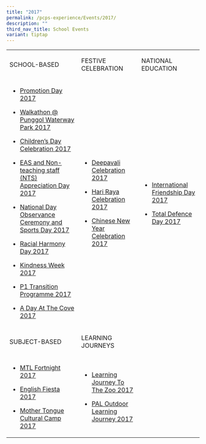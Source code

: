 ```yaml
---
title: "2017"
permalink: /pcps-experience/Events/2017/
description: ""
third_nav_title: School Events
variant: tiptap
---
```

<table style="minWidth: 75px">
<colgroup>
<col>
<col>
<col>
</colgroup>
<tbody>
<tr>
<td rowspan="1" colspan="1">
<p>SCHOOL-BASED</p>
</td>
<td rowspan="1" colspan="1">
<p>FESTIVE CELEBRATION</p>
</td>
<td rowspan="1" colspan="1">
<p>NATIONAL EDUCATION</p>
</td>
</tr>
<tr>
<td rowspan="1" colspan="1">
<ul data-tight="true" class="tight">
<li>
<p><a href="/2017-events/School-Based/promotion-day/" rel="noopener noreferrer nofollow" target="_blank">Promotion Day 2017</a>
</p>
</li>
<li>
<p><a href="/2017-events/School-Based/walkathon-at-punggol-waterway-park/" rel="noopener noreferrer nofollow" target="_blank">Walkathon @ Punggol Waterway Park 2017</a>
</p>
</li>
<li>
<p><a href="/2017-events/School-Based/childrens-day-celebration-2017/" rel="noopener noreferrer nofollow" target="_blank">Children’s Day Celebration 2017</a>
</p>
</li>
<li>
<p><a href="/2017-events/School-Based/eas-and-nts-appreciation-day/" rel="noopener noreferrer nofollow" target="_blank">EAS and Non-teaching staff (NTS) Appreciation Day 2017</a>
</p>
</li>
<li>
<p><a href="/2017-events/School-Based/national-day-observance-ceremony-and-sports-day/" rel="noopener noreferrer nofollow" target="_blank">National Day Observance Ceremony and Sports Day 2017</a>
</p>
</li>
<li>
<p><a href="/2017-events/School-Based/rhd/" rel="noopener noreferrer nofollow" target="_blank">Racial Harmony Day 2017</a>
</p>
</li>
<li>
<p><a href="/2017-events/School-Based/kindness-week/" rel="noopener noreferrer nofollow" target="_blank">Kindness Week 2017</a>
</p>
</li>
<li>
<p><a href="/2017-events/School-Based/p1-transition-programme/" rel="noopener noreferrer nofollow" target="_blank">P1 Transition Programme 2017</a>
</p>
</li>
<li>
<p><a href="/2017-events/School-Based/a-day-at-the-cove-2017/" rel="noopener noreferrer nofollow" target="_blank">A Day At The Cove 2017</a>
</p>
</li>
</ul>
</td>
<td rowspan="1" colspan="1">
<ul data-tight="true" class="tight">
<li>
<p><a href="/2017-events/Festive-Celebration/deepavali/" rel="noopener noreferrer nofollow" target="_blank">Deepavali Celebration 2017</a>
</p>
</li>
<li>
<p><a href="/2017-events/Festive-Celebration/hrac/" rel="noopener noreferrer nofollow" target="_blank">Hari Raya Celebration 2017</a>
</p>
</li>
<li>
<p><a href="/2017-events/Festive-Celebration/cny/" rel="noopener noreferrer nofollow" target="_blank">Chinese New Year Celebration 2017</a>
</p>
</li>
</ul>
</td>
<td rowspan="1" colspan="1">
<ul data-tight="true" class="tight">
<li>
<p><a href="/2017-events/National-Education/international-friendship-day/" rel="noopener noreferrer nofollow" target="_blank">International Friendship Day 2017</a>
</p>
</li>
<li>
<p><a href="/2017-events/National-Education/tdf/" rel="noopener noreferrer nofollow" target="_blank">Total Defence Day 2017</a>
</p>
</li>
</ul>
</td>
</tr>
<tr>
<td rowspan="1" colspan="1">
<p>SUBJECT-BASED</p>
</td>
<td rowspan="1" colspan="1">
<p>LEARNING JOURNEYS</p>
</td>
<td rowspan="1" colspan="1">
<p></p>
</td>
</tr>
<tr>
<td rowspan="1" colspan="1">
<ul data-tight="true" class="tight">
<li>
<p><a href="/2017-events/Subject-Based/mtl-fortnight/" rel="noopener noreferrer nofollow" target="_blank">MTL Fortnight 2017</a>
</p>
</li>
<li>
<p><a href="/2017-events/Subject-Based/english-fiesta-2017/" rel="noopener noreferrer nofollow" target="_blank">English Fiesta 2017</a>
</p>
</li>
<li>
<p><a href="/2017-events/Subject-Based/mt-cultural-camp/" rel="noopener noreferrer nofollow" target="_blank">Mother Tongue Cultural Camp 2017</a>
</p>
</li>
</ul>
</td>
<td rowspan="1" colspan="1">
<ul data-tight="true" class="tight">
<li>
<p><a href="/2017-events/Learning-Journeys/pal-outdoor-lj/" rel="noopener noreferrer nofollow" target="_blank">Learning Journey To The Zoo 2017</a>
</p>
</li>
<li>
<p><a href="/2017-events/Learning-Journeys/lj-to-zoo/" rel="noopener noreferrer nofollow" target="_blank">PAL Outdoor Learning Journey 2017</a>
</p>
</li>
</ul>
</td>
<td rowspan="1" colspan="1">
<p></p>
</td>
</tr>
</tbody>
</table>
<p></p>